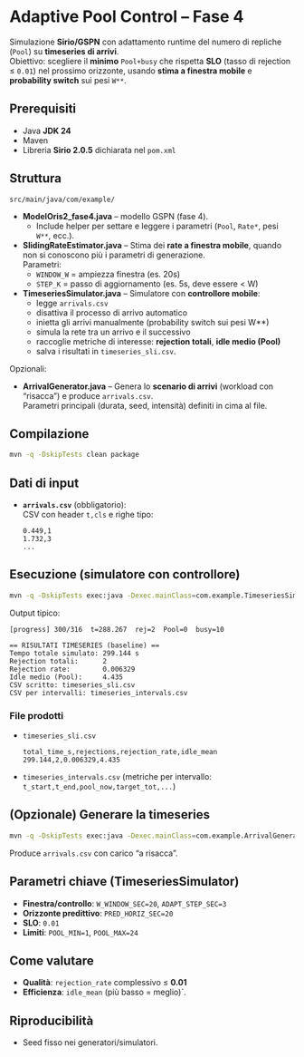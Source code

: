 # Adaptive Pool Control – Fase 4

Simulazione **Sirio/GSPN** con adattamento runtime del numero di repliche (`Pool`) su **timeseries di arrivi**.  
Obiettivo: scegliere il **minimo** `Pool+busy` che rispetta **SLO** (tasso di rejection ≤ `0.01`) nel prossimo orizzonte, usando **stima a finestra mobile** e **probability switch** sui pesi `W**`.

## Prerequisiti
- Java **JDK 24**
- Maven
- Libreria **Sirio 2.0.5** dichiarata nel `pom.xml`

## Struttura
`src/main/java/com/example/`
- **ModelOris2_fase4.java** – modello GSPN (fase 4). 
  - Include helper per settare e leggere i parametri (`Pool`, `Rate*`, pesi `W**`, ecc.).
- **SlidingRateEstimator.java** – Stima dei **rate a finestra mobile**, quando non si conoscono più i parametri di generazione.  
  Parametri:  
  - `WINDOW_W` = ampiezza finestra (es. 20s)  
  - `STEP_K` = passo di aggiornamento (es. 5s, deve essere < W)
- **TimeseriesSimulator.java** – Simulatore con **controllore mobile**:  
  - legge `arrivals.csv`  
  - disattiva il processo di arrivo automatico  
  - inietta gli arrivi manualmente (probability switch sui pesi W**)  
  - simula la rete tra un arrivo e il successivo  
  - raccoglie metriche di interesse: **rejection totali**, **idle medio (Pool)**  
  - salva i risultati in `timeseries_sli.csv`.


Opzionali:
- **ArrivalGenerator.java** – Genera lo **scenario di arrivi** (workload con “risacca”) e produce `arrivals.csv`.  
  Parametri principali (durata, seed, intensità) definiti in cima al file.

## Compilazione
```bash
mvn -q -DskipTests clean package
```

## Dati di input
- **`arrivals.csv`** (obbligatorio):  
  CSV con header `t,cls` e righe tipo:
  ```
  0.449,1
  1.732,3
  ...
  ```

## Esecuzione (simulatore con controllore)
```bash
mvn -q -DskipTests exec:java -Dexec.mainClass=com.example.TimeseriesSimulator
```

Output tipico:
```
[progress] 300/316  t=288.267  rej=2  Pool=0  busy=10

== RISULTATI TIMESERIES (baseline) ==
Tempo totale simulato: 299.144 s
Rejection totali:      2
Rejection rate:        0.006329
Idle medio (Pool):     4.435
CSV scritto: timeseries_sli.csv
CSV per intervalli: timeseries_intervals.csv
```

### File prodotti
- `timeseries_sli.csv`
  ```
  total_time_s,rejections,rejection_rate,idle_mean
  299.144,2,0.006329,4.435
  ```
- `timeseries_intervals.csv`
  (metriche per intervallo: `t_start,t_end,pool_now,target_tot,...`)

## (Opzionale) Generare la timeseries
```bash
mvn -q -DskipTests exec:java -Dexec.mainClass=com.example.ArrivalGenerator
```
Produce `arrivals.csv` con carico “a risacca”.

## Parametri chiave (TimeseriesSimulator)
- **Finestra/controllo**: `W_WINDOW_SEC=20`, `ADAPT_STEP_SEC=3`
- **Orizzonte predittivo**: `PRED_HORIZ_SEC=20`
- **SLO**: `0.01`
- **Limiti**: `POOL_MIN=1`, `POOL_MAX=24`

## Come valutare
- **Qualità**: `rejection_rate` complessivo ≤ **0.01**
- **Efficienza**: `idle_mean` (più basso = meglio)`.

## Riproducibilità
- Seed fisso nei generatori/simulatori.
